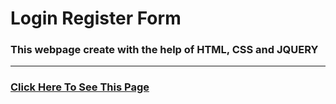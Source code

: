 # Login Register Form
### This webpage create with the help of HTML, CSS and JQUERY
<hr>

### [Click Here To See This Page]( https://subratgoogle.github.io/login-Register-form/.)
